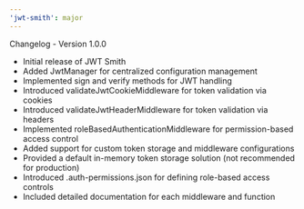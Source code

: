 ```yaml
---
'jwt-smith': major
---
```


Changelog - Version 1.0.0

- Initial release of JWT Smith
- Added JwtManager for centralized configuration management
- Implemented sign and verify methods for JWT handling
- Introduced validateJwtCookieMiddleware for token validation via cookies
- Introduced validateJwtHeaderMiddleware for token validation via headers
- Implemented roleBasedAuthenticationMiddleware for permission-based access control
- Added support for custom token storage and middleware configurations
- Provided a default in-memory token storage solution (not recommended for production)
- Introduced .auth-permissions.json for defining role-based access controls
- Included detailed documentation for each middleware and function
